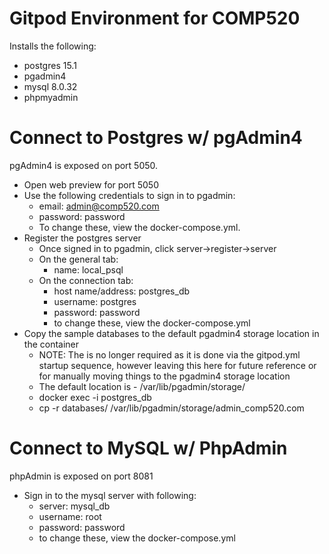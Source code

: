 # Gitpod Environment for COMP520

Installs the following:
- postgres 15.1
- pgadmin4
- mysql 8.0.32
- phpmyadmin

# Connect to Postgres w/ pgAdmin4
pgAdmin4 is exposed on port 5050.
- Open web preview for port 5050
- Use the following credentials to sign in to pgadmin:
    - email: admin@comp520.com
    - password: password
    - To change these, view the docker-compose.yml.
- Register the postgres server
    - Once signed in to pgadmin, click server->register->server
    - On the general tab:
        - name: local_psql
    - On the connection tab: 
        - host name/address: postgres_db
        - username: postgres
        - password: password
        - to change these, view the docker-compose.yml
- Copy the sample databases to the default pgadmin4 storage location in the container
    - NOTE: The is no longer required as it is done via the gitpod.yml startup sequence, however leaving this here for future reference or for manually moving things to the pgadmin4 storage location
    - The default location is - /var/lib/pgadmin/storage/<username>
    - docker exec -i postgres_db
    - cp -r databases/ /var/lib/pgadmin/storage/admin_comp520.com

# Connect to MySQL w/ PhpAdmin
phpAdmin is exposed on port 8081
- Sign in to the mysql server with following:
    - server: mysql_db
    - username: root
    - password:  password
    - to change these, view the docker-compose.yml
